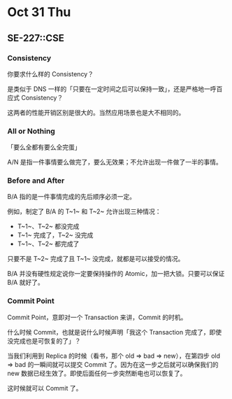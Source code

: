 # Oct 31 Thu

## SE-227::CSE

### Consistency

你要求什么样的 Consistency？

是类似于 DNS 一样的「只要在一定时间之后可以保持一致」，还是严格地一呼百应式 Consistency？

这两者的性能开销区别是很大的。当然应用场景也是大不相同的。

### All or Nothing

「要么全都有要么全完蛋」

A/N 是指一件事情要么做完了，要么无效果；不允许出现一件做了一半的事情。

### Before and After

B/A 指的是一件事情完成的先后顺序必须一定。

例如，制定了 B/A 的 T~1~ 和 T~2~ 允许出现三种情况：

*   T~1~、T~2~ 都没完成
*   T~1~ 完成了，T~2~ 没完成
*   T~1~、T~2~ 都完成了

只要不是 T~2~ 完成了且 T~1~ 没完成，就都是可以接受的情况。

B/A 并没有硬性规定说你一定要保持操作的 Atomic，加一把大锁。只要可以保证 B/A 就好了。

### Commit Point

Commit Point，意即对一个 Transaction 来讲，Commit 的时机。

什么时候 Commit，也就是说什么时候声明「我这个 Transaction 完成了，即使没完成也是可恢复的了」？

当我们利用到 Replica 的时候（看书，那个 old => bad => new），在第四步 old => bad 的一瞬间就可以提交 Commit 了。因为在这一步之后就可以确保我们的 new 数据已经生效了。即使后面任何一步突然断电也可以恢复了。

这时候就可以 Commit 了。

